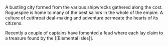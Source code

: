 A bustling city formed from the various shipwrecks gathered along the cost. Roguespire is home to many of the best sailors in the whole of the empire. A culture of cutthroat deal-making and adventure permeate the hearts of its citizens.

Recently a couple of captains have fomented a feud where each lay claim to a treasure found by the [[Elemental Isles]].